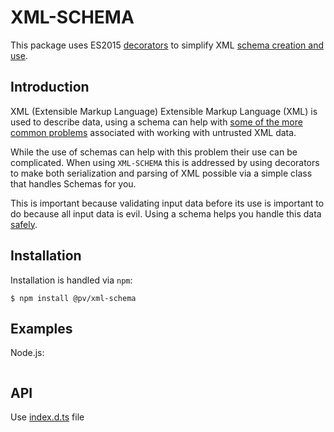 # XML-SCHEMA

This package uses ES2015 [decorators](https://medium.com/google-developers/exploring-es7-decorators-76ecb65fb841) to simplify XML [schema creation and use](https://www.w3.org/standards/xml/schema). 


## Introduction

XML (Extensible Markup Language) Extensible Markup Language (XML) is used to describe data, using a schema can help with [some of the more common problems](https://www.owasp.org/images/5/58/XML_Based_Attacks_-_OWASP.pdf) associated with working with untrusted XML data.

While the use of schemas can help with this problem their  use can be complicated. When using `XML-SCHEMA` this is addressed by using decorators to make both serialization and parsing of XML possible via a simple class that handles Schemas for you. 

This is important because validating input data before its use is important to do because all input data is evil. Using a schema helps you handle this data [safely](https://www.owasp.org/index.php/XML_Security_Cheat_Sheet). 


## Installation

Installation is handled via  `npm`:

```
$ npm install @pv/xml-schema
```

## Examples
Node.js:

```js
```

## API

Use [index.d.ts](index.d.ts) file
